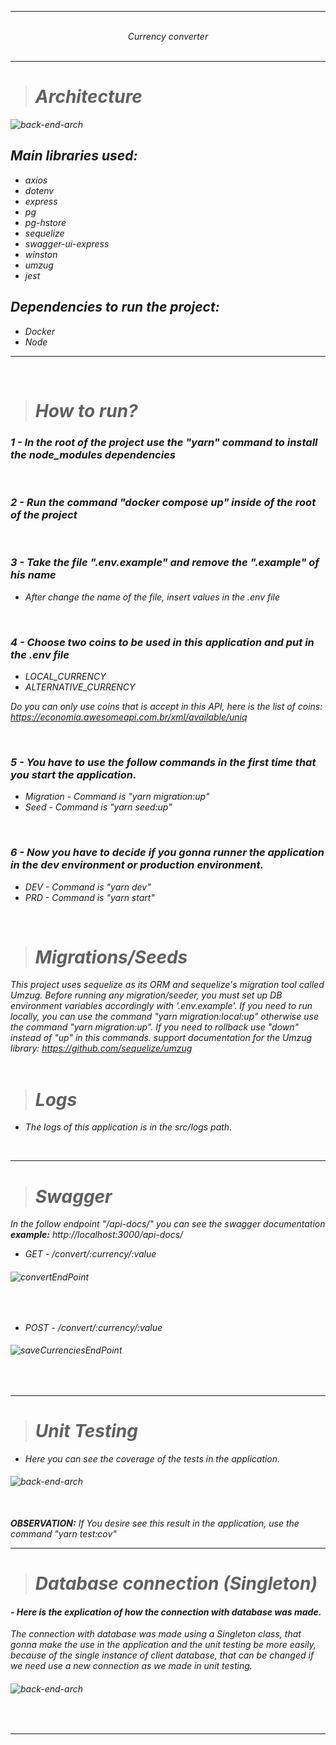 <hr/>
<br/>
<div align="center"> <i>Currency converter<i></div>
<br/>
<hr/>

> # Architecture

![back-end-arch](src/main/docs/images/back-end-arch.png)

## Main libraries used:

- axios
- dotenv
- express
- pg
- pg-hstore
- sequelize
- swagger-ui-express
- winston
- umzug
- jest

## Dependencies to run the project:

- Docker
- Node

---

<br/>

> # How to run?

### 1 - In the root of the project use the "yarn" command to install the node_modules dependencies

<br/>

### 2 - Run the command "docker compose up" inside of the root of the project

<br/>

### 3 - Take the file ".env.example" and remove the ".example" of his name

- After change the name of the file, insert values in the .env file

<br/>

### 4 - Choose two coins to be used in this application and put in the .env file

- LOCAL_CURRENCY
- ALTERNATIVE_CURRENCY

Do you can only use coins that is accept in this API, here is the list of coins: https://economia.awesomeapi.com.br/xml/available/uniq

<br/>
  
### 5 - You have to use the follow commands in the first time that you start the application.
  
- Migration - Command is "yarn migration:up"
- Seed - Command is "yarn seed:up"

<br/>

### 6 - Now you have to decide if you gonna runner the application in the dev environment or production environment.

- DEV - Command is "yarn dev"
- PRD - Command is "yarn start"

<br/>

> # Migrations/Seeds

This project uses sequelize as its ORM and sequelize's migration tool called Umzug. Before running any migration/seeder, you must set up DB environment variables accordingly with '.env.example'. If you need to run locally, you can use the command "yarn migration:local:up" otherwise use the command "yarn migration:up". If you need to rollback use "down" instead of "up" in this commands. support documentation for the Umzug library: https://github.com/sequelize/umzug
<br/>
<br/>

> # Logs

- The logs of this application is in the src/logs path.

<br/>

<hr/>

> # Swagger

In the follow endpoint "/api-docs/" you can see the swagger documentation
<br/>
<b>example:</b> http://localhost:3000/api-docs/

- GET - /convert/:currency/:value

###### ![convertEndPoint](src/main/docs/images/convertEndPoint.png)

<br/>

- POST - /convert/:currency/:value

###### ![saveCurrenciesEndPoint](src/main/docs/images/saveCurrenciesEndPoint.png)

<br/>

<hr/>

> # Unit Testing

- Here you can see the coverage of the tests in the application.

###### ![back-end-arch](src/main/docs/images/TestCoverage.png)

<br/>
<b>OBSERVATION:</b> If You desire see this result in the application, use the command "yarn test:cov"

<br/>

<hr/>

> # Database connection (Singleton)

#### - Here is the explication of how the connection with database was made.

The connection with database was made using a Singleton class, that gonna make the use in the application and the unit testing be more easily, because of the single instance of client database, that can be changed if we need use a new connection as we made in unit testing.

###### ![back-end-arch](src/main/docs/images/SequelizeHelper.png)

<br/>

<hr/>
